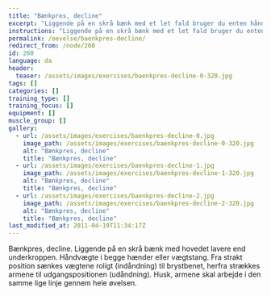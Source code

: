 ```yaml
---
title: "Bænkpres, decline"
excerpt: "Liggende på en skrå bænk med et let fald bruger du enten håndvægte eller en vægtstang. Bevægelsen starter med strakte arme og vægten føres ned indtil albuerne er omkring 90 grader. Tilbage til udgangspunktet."
instructions: "Liggende på en skrå bænk med et let fald bruger du enten håndvægte eller en vægtstang. Bevægelsen starter med strakte arme og vægten føres ned indtil albuerne er omkring 90 grader. Tilbage til udgangspunktet."
permalink: /oevelse/baenkpres-decline/
redirect_from: /node/260
id: 260
language: da
header:
  teaser: /assets/images/exercises/baenkpres-decline-0-320.jpg
tags: []
categories: []
training_type: [] 
training_focus: []
equipment: []
muscle_group: []
gallery:
  - url: /assets/images/exercises/baenkpres-decline-0.jpg
    image_path: /assets/images/exercises/baenkpres-decline-0-320.jpg
    alt: "Bænkpres, decline"
    title: "Bænkpres, decline"
  - url: /assets/images/exercises/baenkpres-decline-1.jpg
    image_path: /assets/images/exercises/baenkpres-decline-1-320.jpg
    alt: "Bænkpres, decline"
    title: "Bænkpres, decline"
  - url: /assets/images/exercises/baenkpres-decline-2.jpg
    image_path: /assets/images/exercises/baenkpres-decline-2-320.jpg
    alt: "Bænkpres, decline"
    title: "Bænkpres, decline"
last_modified_at: 2011-04-19T11:34:17Z
---
```


Bænkpres, decline. Liggende på en skrå bænk med hovedet lavere end underkroppen. Håndvægte i begge hænder eller vægtstang. Fra strakt position sænkes vægtene roligt (indåndning) til brystbenet, herfra strækkes armene til udgangspositionen (udåndning). Husk, armene skal arbejde i den samme lige linje gennem hele øvelsen.
